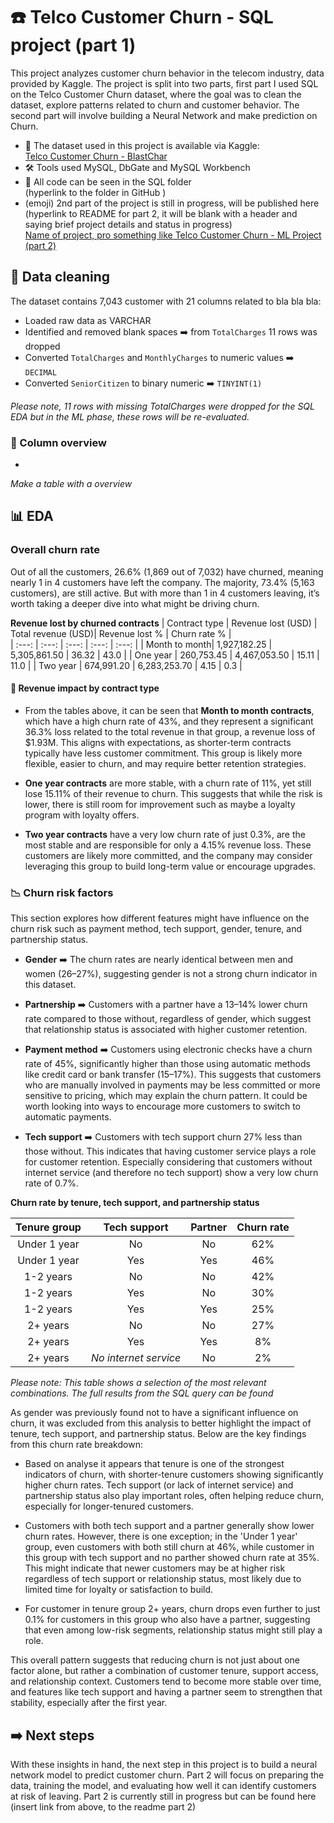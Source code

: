 # :phone: Telco Customer Churn - SQL project (part 1)

This project analyzes customer churn behavior in the telecom industry, data provided by Kaggle. The project is split into two parts, first part I used SQL on the Telco Customer Churn dataset, where the goal was to clean the dataset, explore patterns related to churn and customer behavior. The second part will involve building a Neural Network and make prediction on Churn.

- 📂 The dataset used in this project is available via Kaggle: \
 <a href="https://www.kaggle.com/datasets/blastchar/telco-customer-churn"> Telco Customer Churn - BlastChar </a>
- 🛠️ Tools used MySQL, DbGate and MySQL Workbench
- 📗 All code can be seen in the SQL folder \
  (hyperlink to the folder in GitHub )
- (emoji) 2nd part of the project is still in progress, will be published here (hyperlink to README for part 2, it will be blank with a header and saying brief project details and status in progress) \
<a href="Github link"> Name of project, pro something like Telco Customer Churn - ML Project (part 2) </a>

## 🧹 Data cleaning
The dataset contains 7,043 customer with 21 columns related to bla bla bla:

- Loaded raw data as VARCHAR
- Identified and removed blank spaces ➡️ from `TotalCharges` 11 rows was dropped
- Converted `TotalCharges` and `MonthlyCharges` to numeric values ➡️ `DECIMAL`
- Converted `SeniorCitizen` to binary numeric  ➡️ `TINYINT(1)`
  
*Please note, 11 rows with missing TotalCharges were dropped for the SQL EDA but in the ML phase, these rows will be re-evaluated.*
  
### 🔎 Column overview

- 

*Make a table with a overview*

## :bar_chart: EDA 

### Overall churn rate 

Out of all the customers, 26.6% (1,869 out of 7,032) have churned, meaning nearly 1 in 4 customers have left the company. The majority, 73.4% (5,163 customers), are still active. But with more than 1 in 4 customers leaving, it’s worth taking a deeper dive into what might be driving churn.


**Revenue lost by churned contracts**
| Contract type | Revenue lost (USD)  | Total revenue (USD)|   Revenue lost %   | Churn rate %   |       
|    :---:      |        :---:        |     :---:          |      :---:         |     :---:      |
| Month to month|     1,927,182.25    |   5,305,861.50     |       36.32        |      43.0      |
| One year      |     260,753.45      |   4,467,053.50     |       15.11        |      11.0      |
| Two year      |     674,991.20      |   6,283,253.70     |        4.15        |       0.3      |

#### 💸 Revenue impact by contract type

- From the tables above, it can be seen that **Month to month contracts**, which have a high churn rate of 43%, and they represent a significant 36.3% loss related to the total revenue in that group, a revenue loss of $1.93M. This aligns with expectations, as shorter-term contracts typically have less customer commitment. This group is likely more flexible, easier to churn, and may require better retention strategies. 

- **One year contracts** are more stable, with a churn rate of 11%, yet still lose 15.11% of their revenue to churn. This suggests that while the risk is lower, there is still room for improvement such as maybe a loyalty program with loyalty offers. 

- **Two year contracts** have a very low churn rate of just 0.3%, are the most stable and are responsible for only a 4.15% revenue loss. These customers are likely more committed, and the company may consider leveraging this group to build long-term value or encourage upgrades.

### :chart_with_downwards_trend: Churn risk factors

This section explores how different features might have influence on the churn risk such as payment method, tech support, gender, tenure, and partnership status. 

- **Gender** ➡️ The churn rates are nearly identical between men and women (26–27%), suggesting gender is not a strong churn indicator in this dataset.
  
- **Partnership** ➡️ Customers with a partner have a 13–14% lower churn rate compared to those without, regardless of gender, which suggest that relationship status is associated with higher customer retention. 
  
- **Payment method** ➡️ Customers using electronic checks have a churn rate of 45%, significantly higher than those using automatic methods like credit card or bank transfer (15–17%). This suggests that customers who are manually involved in payments may be less committed or more sensitive to pricing, which may explain the churn pattern. It could be worth looking into ways to encourage more customers to switch to automatic payments. 
  
- **Tech support** ➡️ Customers with tech support churn 27% less than those without. This indicates that having customer service plays a role for customer retention. Especially considering that customers without internet service (and therefore no tech support) show a very low churn rate of 0.7%.

**Churn rate by tenure, tech support, and partnership status**

| Tenure group   | Tech support         | Partner | Churn rate |
| :---:          |        :---:         |  :---:  |    :---:   |
| Under 1 year   | No                   | No      | 62%        |
| Under 1 year   | Yes                  | Yes     | 46%        |
| 1-2 years      | No                   | No      | 42%        |
| 1-2 years      | Yes                  | No      | 30%        |
| 1-2 years      | Yes                  | Yes     | 25%        |
| 2+ years       | No                   | No      | 27%        |
| 2+ years       | Yes                  | Yes     | 8%         |
| 2+ years       |*No internet service* | No      | 2%         |

*Please note: This table shows a selection of the most relevant combinations. The full results from the SQL query can be found* 

As gender was previously found not to have a significant influence on churn, it was excluded from this analysis to better highlight the impact of tenure, tech support, and partnership status. Below are the key findings from this churn rate breakdown:

- Based on analyse it appears that tenure is one of the strongest indicators of churn, with shorter-tenure customers showing significantly higher churn rates. Tech support (or lack of internet service) and partnership status also play important roles, often helping reduce churn, especially for longer-tenured customers.

- Customers with both tech support and a partner generally show lower churn rates. However, there is one exception; in the 'Under 1 year' group, even customers with both still churn at 46%, while customer in this group with tech support and no parther showed churn rate at 35%. This might indicate that newer customers may be at higher risk regardless of tech support or relationship status, most likely due to limited time for loyalty or satisfaction to build.

- For customer in tenure group 2+ years, churn drops even further to just 0.1% for customers in this group who also have a partner, suggesting that even among low-risk segments, relationship status might still play a role.
  
This overall pattern suggests that reducing churn is not just about one factor alone, but rather a combination of customer tenure, support access, and relationship context. Customers tend to become more stable over time, and features like tech support and having a partner seem to strengthen that stability, especially after the first year.

## ➡️ Next steps
With these insights in hand, the next step in this project is to build a neural network model to predict customer churn. Part 2 will focus on preparing the data, training the model, and evaluating how well it can identify customers at risk of leaving. Part 2 is currently still in progress but can be found here (insert link from above, to the readme part 2)


